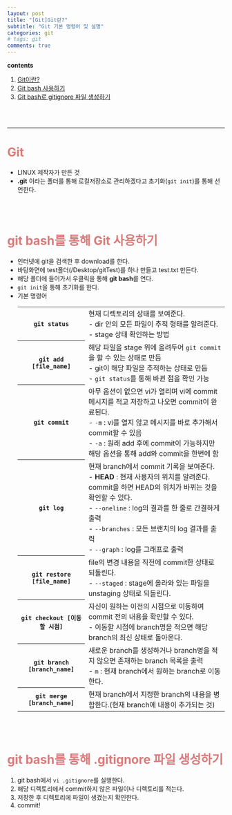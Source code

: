 ```yaml
---
layout: post
title: "[Git]Git란?"
subtitle: "Git 기본 명령어 및 설명"
categories: git
# tags: git
comments: true
---
```

**contents**
1. [Git이란?](#Git)
2. [Git bash 사용하기](#git-bash를-통해-Git-사용하기)
3. [Git bash로 gitignore 파일 생성하기](#git-bash를-통해-gitignore-파일-생성하기)

<br/>
<br/>
<hr/>

# <span style="color:#da7c7c">Git</span>
- LINUX 제작자가 만든 것
- **.git** 이라는 폴더를 통해 로컬저장소로 관리하겠다고 초기화(`git init`)를 통해 선언한다.

<br/>
<br/>

# <span style="color:#da7c7c">git bash를 통해 Git 사용하기</span>
- 인터넷에 git을 검색한 후 download를 한다.
- 바탕화면에 test폴더(/Desktop/gitTest)를 하나 만들고 test.txt 만든다.
- 해당 폴더에 들어가서 우클릭을 통해 **git bash**를 연다.
- `git init`을 통해 초기화를 한다.
- 기본 명령어
    <table>
    <tr>
        <th><code>git status</code></th>
        <td>현재 디렉토리의 상태를 보여준다.<br/>- dir 안의 모든 파일이 추적 형태를 알려준다.<br/>- stage 상태 확인하는 방법</td>
    </tr>
    <tr>
        <th><code>git add [file_name]</code></th>
        <td>해당 파일을 stage 위에 올려두어 <code>git commit</code>을 할 수 있는 상태로 만듬<br/>- git이 해당 파일을 추적하는 상태로 만듬<br/>- <code>git status</code>를 통해 바뀐 점을 확인 가능</td>
    </tr>
    <tr>
        <th><code>git commit</code></th>
        <td>아무 옵션이 없으면 vi가 열리며 vi에 commit 메시지를 적고 저장하고 나오면 commit이 완료된다.<br/>- <code>-m</code> : vi를 열지 않고 메시지를 바로 추가해서 commit할 수 있음<br/>- <code>-a</code> : 원래 add 후에 commit이 가능하지만 해당 옵션을 통해 add와 commit을 한번에 함</td>
    </tr>
    <tr>
        <th><code>git log</code></th>
        <td>현재 branch에서 commit 기록을 보여준다.<br/>- <Strong>HEAD</Strong> : 현재 사용자의 위치를 알려준다. commit을 하면 HEAD의 위치가 바뀌는 것을 확인할 수 있다.<br/>- <code>--oneline</code> : log의 결과를 한 줄로 간결하게 출력<br/>- <code>--branches</code> : 모든 브랜치의 log 결과를 출력<br/>- <code>--graph</code> : log를 그래프로 출력 </td>
    </tr>
    <tr>
        <th><code>git restore [file_name]</code></th>
        <td>file의 변경 내용을 직전에 commit한 상태로 되돌린다.<br/>- <code>--staged</code> : stage에 올라와 있는 파일을 unstaging 상태로 되돌린다.</td>
    </tr>
    <tr>
        <th><code>git checkout [이동할 시점]</code></th>
        <td>자신이 원하는 이전의 시점으로 이동하여 commit 전의 내용을 확인할 수 있다.<br/>- 이동할 시점에 branch명을 적으면 해당 branch의 최신 상태로 돌아온다.</td>
    </tr>
    <tr>
        <th><code>git branch [branch_name]</code></th>
        <td>새로운 branch를 생성하거나 branch명을 적지 않으면 존재하는 branch 목록을 출력<br/>- <code>m</code> : 현재 branch에서 원하는 branch로 이동한다.</td>
    </tr>
    <tr>
        <th><code>git merge [branch_name]</code></th>
        <td>현재 branch에서 지정한 branch의 내용을 병합한다.(현재 branch에 내용이 추가되는 것)</td>
    </tr>
    </table>


<br/>
<br/>

# <span style="color:#da7c7c">git bash를 통해 .gitignore 파일 생성하기</span>
1. git bash에서 `vi .gitignore`를 실행한다.
2. 해당 디렉토리에서 commit하지 않은 파일이나 디렉토리를 적는다.
3. 저장한 후 디렉토리에 파일이 생겼는지 확인한다.
4. commit!




